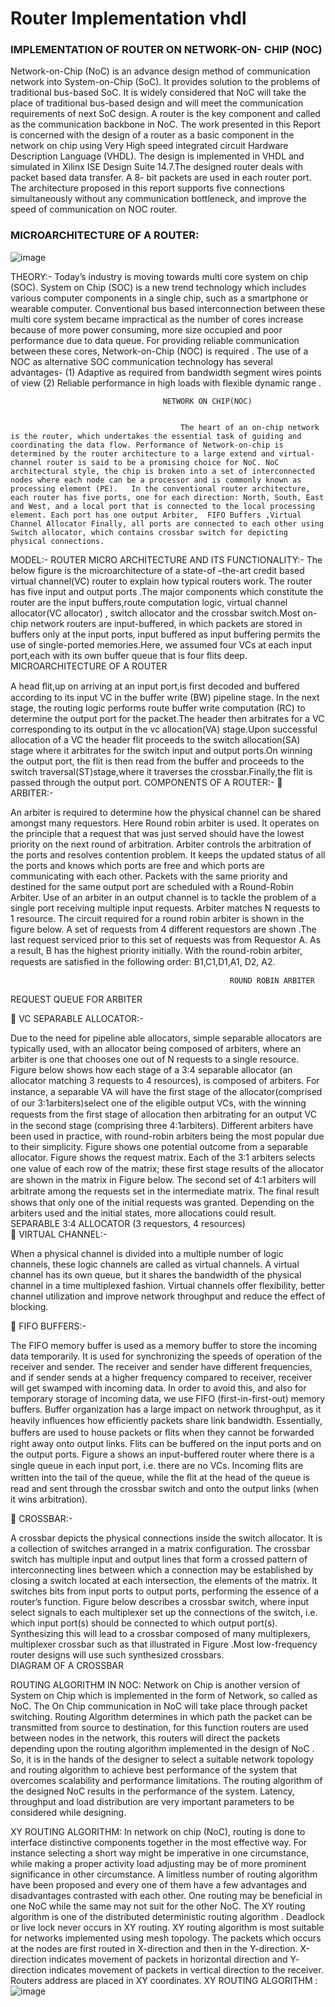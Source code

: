 # Router Implementation vhdl
### IMPLEMENTATION OF ROUTER ON NETWORK-ON- CHIP  (NOC)                      
Network-on-Chip (NoC) is an advance design method of communication network into System-on-Chip (SoC). It provides solution to the problems of traditional bus-based SoC.  It is widely considered that NoC will take the place of traditional bus-based design and will meet the communication requirements of next SoC design. A router is the key component and called as the communication backbone in NoC. The work presented in this Report is  concerned with the design of a router as a basic component in the network on chip using Very High speed integrated circuit Hardware Description Language (VHDL). The design is implemented in VHDL and simulated in Xilinx ISE Design Suite 14.7.The designed router deals with packet based data transfer. A  8- bit packets are used in each router port. The architecture proposed in this report supports five connections simultaneously without any communication bottleneck, and improve the speed of communication on NOC router. 
### MICROARCHITECTURE OF A ROUTER:
![image](https://github.com/GayathriMatcha/Router-Implementation-vhdl/assets/98030485/19d7baca-0fb2-4887-9b54-9afa19129120)

THEORY:-
 Today’s industry is moving towards multi core system on chip (SOC). System on Chip (SOC) is a new trend technology which includes various computer components in a single chip, such as a smartphone or wearable computer. Conventional bus based interconnection between these multi core system became impractical as the number of cores increase because of more power consuming, more size occupied and poor performance due to data queue. For providing reliable communication between these cores, Network-on-Chip (NOC) is required . The use of a NOC as alternative SOC communication technology has several advantages-
(1) Adaptive as required from bandwidth segment wires points of view
(2) Reliable performance in high loads with flexible dynamic range .                                        


                                      NETWORK ON CHIP(NOC)
                             
                                                    
                                          The heart of an on-chip network is the router, which undertakes the essential task of guiding and coordinating the data flow. Performance of Network-on-chip is determined by the router architecture to a large extend and virtual-channel router is said to be a promising choice for NoC. NoC architectural style, the chip is broken into a set of interconnected nodes where each node can be a processor and is commonly known as processing element (PE).   In the conventional router architecture, each router has five ports, one for each direction: North, South, East and West, and a local port that is connected to the local processing element. Each port has one output Arbiter,  FIFO Buffers ,Virtual Channel Allocator Finally, all ports are connected to each other using Switch allocator, which contains crossbar switch for depicting physical connections.

MODEL:- 
ROUTER MICRO ARCHITECTURE AND ITS FUNCTIONALITY:-
The below figure is the microarchitecture of a state-of –the-art credit based virtual channel(VC) router to explain how typical routers work. The router has five input and output ports .The major components which constitute the router are the input buffers,route computation  logic,  virtual channel allocator(VC allocator) , switch allocator  and the crossbar switch.Most on-chip network routers are input-buffered, in which packets are stored in buffers only at the input ports, input buffered as input buffering permits the use of single-ported memories.Here, we assumed four VCs at each input port,each with its own buffer queue that is four flits deep.
                                 MICROARCHITECTURE OF A ROUTER 
                                           
 A head ﬂit,up on arriving at an input port,is ﬁrst decoded and buffered  according  to its input VC in the buffer write (BW) pipeline stage. In the next stage, the routing logic performs route buffer write computation (RC) to determine the output port for the packet.The header then arbitrates for a VC corresponding to its output in the vc allocation(VA) stage.Upon successful allocation of a VC the header  flit proceeds to the switch allocation(SA) stage where it arbitrates for the switch input and output ports.On winning the output port, the flit is then read from the buffer and proceeds to the switch traversal(ST)stage,where it  traverses the crossbar.Finally,the flit is passed through the output port.
   COMPONENTS OF A ROUTER:-
	ARBITER:-

 An arbiter is required to determine how the physical channel can be shared amongst many requestors. Here Round robin  arbiter is used.  It operates on the principle that a request that was just served should have the lowest priority on the next round of arbitration. Arbiter controls the arbitration of the ports and resolves contention problem. It keeps the updated status of all the ports and knows which ports are free and which ports are communicating with each other. Packets with the same priority and destined for the same output port are scheduled with a Round-Robin Arbiter. Use of an arbiter in an output channel is to tackle the problem of a single port receiving multiple input requests. Arbiter matches N requests to 1 resource. The circuit required for a round robin arbiter is shown in the figure below. A set of requests from 4 different requestors are shown .The last request serviced prior to this set of requests was from Requestor A. As a result, B has the highest   priority initially. With the round-robin arbiter,  requests are satisﬁed in the following order: B1,C1,D1,A1, D2, A2.
                                               
                                                     ROUND ROBIN ARBITER
                                                

                   




                              
  REQUEST QUEUE FOR ARBITER

                                                                        


	VC SEPARABLE ALLOCATOR:-

 Due to the need for pipeline able allocators, simple separable allocators are typically used, with an allocator being composed of arbiters, where an arbiter is one that chooses one out of N requests to a single resource. Figure below shows how each stage of a 3:4 separable allocator (an allocator matching 3 requests to 4 resources), is composed of arbiters. For instance, a separable VA will have the ﬁrst stage of the   allocator(comprised of our 3:1arbiters)select one of the eligible output VCs, with the winning requests from the ﬁrst stage of allocation then arbitrating for an output VC in the second stage (comprising three 4:1arbiters). Different arbiters have been used in practice, with round-robin arbiters being the most popular due to their simplicity. Figure  shows one potential outcome from a separable allocator. Figure  shows the request matrix. Each of the 3:1 arbiters selects one value of each row of the matrix; these ﬁrst stage results of the allocator are shown in the matrix in Figure below. The second set of 4:1 arbiters will arbitrate among the requests set in the intermediate matrix. The ﬁnal result  shows that only one of the initial requests was granted. Depending on the arbiters used and the initial states, more allocations could result.
 SEPARABLE   3:4 ALLOCATOR (3 requestors, 4 resources)                                                                  
	VIRTUAL CHANNEL:- 

When a physical channel is divided into a multiple number of logic channels, these logic channels are called as virtual channels. A virtual channel has its own queue, but it shares the bandwidth of the physical channel in a time multiplexed fashion. Virtual channels offer flexibility, better channel utilization and improve network throughput and reduce the effect of blocking. 

	FIFO BUFFERS:- 

The FIFO memory buffer is used as a memory buffer to store the incoming data temporarily. It is used for synchronizing the speeds of operation of the receiver and sender. The receiver and sender have different frequencies, and if sender sends at a higher frequency compared to receiver, receiver will get swamped with incoming data. In order to avoid this, and also for temporary storage of incoming data, we use FIFO (first-in-first-out) memory buffers. Buffer organization has a large impact on network throughput, as it heavily inﬂuences how efﬁciently packets share link bandwidth. Essentially, buffers are used to house packets or ﬂits when they cannot be forwarded right away onto output links. Flits can be buffered on the input ports and on the output ports.
             Figure a shows an input-buffered router where there is a single queue in each input port, i.e. there are no VCs. Incoming ﬂits are written into the tail of the queue, while the ﬂit at the head of the queue is read and sent through the crossbar switch and onto the output links (when it wins arbitration). 
                                                
	CROSSBAR:-

 A crossbar depicts the physical connections inside the switch allocator. It is a collection of switches arranged in a matrix configuration. The crossbar switch has multiple input and output lines that form a crossed pattern of interconnecting lines between which a connection may be established by closing a switch located at each intersection, the elements of the matrix. It switches bits from input ports to output ports, performing the essence of a router’s function. Figure below describes a crossbar switch, where input select signals to each multiplexer set up the connections of the switch, i.e. which input port(s) should be connected to which output port(s). Synthesizing this will lead to a crossbar composed of many multiplexers, multiplexer crossbar such as that illustrated in Figure .Most low-frequency router designs will use such synthesized crossbars.  
                                                                 DIAGRAM OF A CROSSBAR
                                                    
                              



ROUTING ALGORITHM IN NOC:
Network on Chip is another version of System on Chip which is implemented in the form of Network, so called as  NoC. The On Chip communication in NoC will take place through packet switching. Routing Algorithm determines in which path the packet can be transmitted from source to destination, for this function routers are used between nodes in the network, this routers will direct the packets depending upon the routing algorithm implemented in the design of NoC . So, it is in the hands of the designer to select a suitable network topology and routing algorithm to achieve best performance of the system that overcomes scalability and performance limitations. The routing algorithm of the designed NoC results in the performance of the system. Latency, throughput and load distribution are very important parameters to be considered while designing.

XY ROUTING ALGORITHM:
In network on chip (NoC), routing is done to interface distinctive components together in the most effective way. For instance selecting a short way might be imperative in one circumstance, while making a proper activity load adjusting may be of more prominent significance in other circumstance. A limitless number of routing algorithm have been proposed and every one of them have a few advantages and disadvantages contrasted with each other. One routing may be beneficial in one NoC while the same may not suit for the other NoC.
The XY routing algorithm is one of the distributed deterministic routing   algorithm . Deadlock or live lock never occurs in XY routing. XY routing algorithm is most suitable for networks implemented using mesh topology. The packets which occurs at the nodes are first routed in X-direction and then in the Y-direction. X-direction indicates movement of packets in horizontal direction and Y- direction indicates movement of packets in vertical direction to the receiver.  Routers address  are placed in XY coordinates.
XY ROUTING ALGORITHM :
![image](https://github.com/GayathriMatcha/Router-Implementation-vhdl/assets/98030485/2ff43a3b-f5d5-414b-880d-a66ef6e23a9c)

                                            
